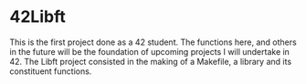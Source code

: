 # 42Libft
This is the first project done as a 42 student. The functions here, and others in the future will be the foundation of upcoming projects I will undertake in 42.
The Libft project consisted in the making of a Makefile, a library and its constituent functions.
